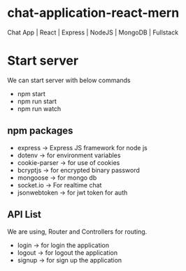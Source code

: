 # chat-application-react-mern
Chat App | React | Express | NodeJS | MongoDB | Fullstack

# Start server
We can start server with below commands
 - npm start 
 - npm run start
 - npm run watch 
 
## npm packages
 - express -> Express JS framework for node js
 - dotenv -> for environment variables
 - cookie-parser -> for use of cookies
 - bcryptjs -> for encrypted binary password
 - mongoose -> for mongo db
 - socket.io  -> For realtime chat 
 - jsonwebtoken -> for jwt token for auth

## API List
We are using, Router and Controllers for routing.
 - login -> for login the application
 - logout -> for logout the application
 - signup -> for sign up the application
